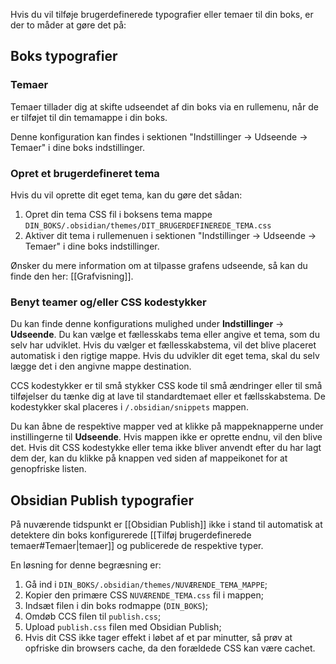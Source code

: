Hvis du vil tilføje brugerdefinerede typografier eller temaer til din boks, er der to måder at gøre det på:

## Boks typografier

### Temaer

Temaer tillader dig at skifte udseendet af din boks via en rullemenu, når de er tilføjet til din temamappe i din boks.

Denne konfiguration kan findes i sektionen "Indstillinger → Udseende → Temaer" i dine boks indstillinger.

### Opret et brugerdefineret tema

Hvis du vil oprette dit eget tema, kan du gøre det sådan:

1. Opret din tema CSS fil i boksens tema mappe `DIN_BOKS/.obsidian/themes/DIT_BRUGERDEFINEREDE_TEMA.css`
2. Aktiver dit tema i rullemenuen i sektionen "Indstillinger → Udseende → Temaer" i dine boks indstillinger.

Ønsker du mere information om at tilpasse grafens udseende, så kan du finde den her: [[Grafvisning]].

### Benyt teamer og/eller CSS kodestykker

Du kan finde denne konfigurations mulighed under **Indstillinger** → **Udseende**. Du kan vælge et fællesskabs tema eller angive et tema, som du selv har udviklet. Hvis du vælger et fællesskabstema, vil det blive placeret automatisk i den rigtige mappe. Hvis du udvikler dit eget tema, skal du selv lægge det i den angivne mappe destination.

CCS kodestykker er til små stykker CSS kode til små ændringer eller til små tilføjelser du tænke dig at lave til standardtemaet eller et fællsskabstema. De kodestykker skal placeres i `/.obsidian/snippets` mappen.

Du kan åbne de respektive mapper ved at klikke på mappeknapperne under instillingerne til **Udseende**. Hvis mappen ikke er oprette endnu, vil den blive det. Hvis dit CSS kodestykke eller tema ikke bliver anvendt efter du har lagt dem der, kan du klikke på knappen ved siden af mappeikonet for at genopfriske listen.

## Obsidian Publish typografier

På nuværende tidspunkt er [[Obsidian Publish]] ikke i stand til automatisk at detektere din boks konfigurerede [[Tilføj brugerdefinerede temaer#Temaer|temaer]] og publicerede de respektive typer.

En løsning for denne begræsning er:

1. Gå ind i `DIN_BOKS/.obsidian/themes/NUVÆRENDE_TEMA_MAPPE`;
2. Kopier den primære CSS `NUVÆRENDE_TEMA.css` fil i mappen; 
3. Indsæt filen i din boks rodmappe (`DIN_BOKS`);
4. Omdøb CCS filen til  `publish.css`;
5. Upload `publish.css` filen med Obsidian Publish;
6. Hvis dit CSS ikke tager effekt i løbet af et par minutter, så prøv at opfriske din browsers cache, da den forældede CSS kan være cachet.
